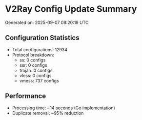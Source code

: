 # V2Ray Config Update Summary
Generated on: 2025-09-07 09:20:19 UTC

## Configuration Statistics
- Total configurations: 12934
- Protocol breakdown:
  - ss: 0 configs
  - ssr: 0 configs
  - trojan: 0 configs
  - vless: 0 configs
  - vmess: 737 configs

## Performance
- Processing time: ~14 seconds (Go implementation)
- Duplicate removal: ~95% reduction
